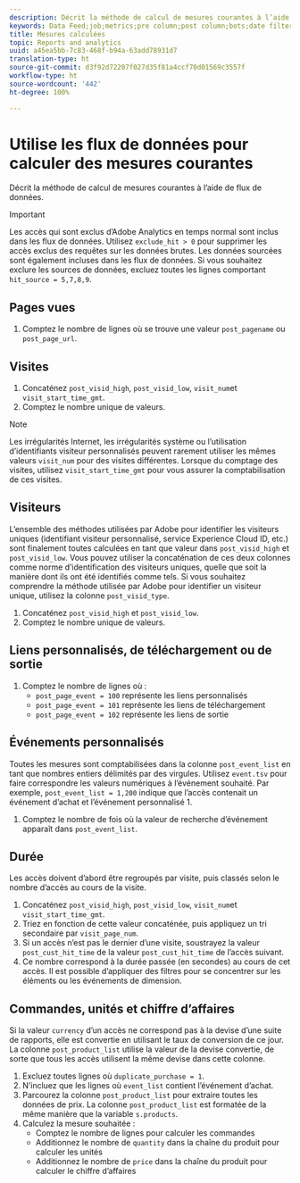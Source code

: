 ```yaml
---
description: Décrit la méthode de calcul de mesures courantes à l’aide de flux de données.
keywords: Data Feed;job;metrics;pre column;post column;bots;date filtering;event string;common;formulas
title: Mesures calculées
topic: Reports and analytics
uuid: a45ea5bb-7c83-468f-b94a-63add78931d7
translation-type: ht
source-git-commit: d3f92d72207f027d35f81a4ccf70d01569c3557f
workflow-type: ht
source-wordcount: '442'
ht-degree: 100%

---
```



# Utilise les flux de données pour calculer des mesures courantes

Décrit la méthode de calcul de mesures courantes à l’aide de flux de données.

>[!IMPORTANT]
>
>Les accès qui sont exclus d’Adobe Analytics en temps normal sont inclus dans les flux de données. Utilisez `exclude_hit > 0` pour supprimer les accès exclus des requêtes sur les données brutes. Les données sourcées sont également incluses dans les flux de données. Si vous souhaitez exclure les sources de données, excluez toutes les lignes comportant `hit_source = 5,7,8,9`.

## Pages vues

1. Comptez le nombre de lignes où se trouve une valeur `post_pagename` ou `post_page_url`.

## Visites

1. Concaténez `post_visid_high`, `post_visid_low`, `visit_num`et `visit_start_time_gmt`.
1. Comptez le nombre unique de valeurs.

>[!NOTE]
>
>Les irrégularités Internet, les irrégularités système ou l’utilisation d’identifiants visiteur personnalisés peuvent rarement utiliser les mêmes valeurs `visit_num` pour des visites différentes. Lorsque du comptage des visites, utilisez `visit_start_time_gmt` pour vous assurer la comptabilisation de ces visites.

## Visiteurs

L’ensemble des méthodes utilisées par Adobe pour identifier les visiteurs uniques (identifiant visiteur personnalisé, service Experience Cloud ID, etc.) sont finalement toutes calculées en tant que valeur dans `post_visid_high` et `post_visid_low`. Vous pouvez utiliser la concaténation de ces deux colonnes comme norme d’identification des visiteurs uniques, quelle que soit la manière dont ils ont été identifiés comme tels. Si vous souhaitez comprendre la méthode utilisée par Adobe pour identifier un visiteur unique, utilisez la colonne `post_visid_type`.

1. Concaténez `post_visid_high` et `post_visid_low`.
2. Comptez le nombre unique de valeurs.

## Liens personnalisés, de téléchargement ou de sortie

1. Comptez le nombre de lignes où :
   * `post_page_event = 100` représente les liens personnalisés
   * `post_page_event = 101` représente les liens de téléchargement
   * `post_page_event = 102` représente les liens de sortie

## Événements personnalisés

Toutes les mesures sont comptabilisées dans la colonne `post_event_list` en tant que nombres entiers délimités par des virgules. Utilisez `event.tsv` pour faire correspondre les valeurs numériques à l’événement souhaité. Par exemple, `post_event_list = 1,200` indique que l’accès contenait un événement d’achat et l’événement personnalisé 1.

1. Comptez le nombre de fois où la valeur de recherche d’événement apparaît dans `post_event_list`.

## Durée

Les accès doivent d’abord être regroupés par visite, puis classés selon le nombre d’accès au cours de la visite.

1. Concaténez `post_visid_high`, `post_visid_low`, `visit_num`et `visit_start_time_gmt`.
2. Triez en fonction de cette valeur concaténée, puis appliquez un tri secondaire par `visit_page_num`.
3. Si un accès n’est pas le dernier d’une visite, soustrayez la valeur `post_cust_hit_time` de la valeur `post_cust_hit_time` de l’accès suivant.
4. Ce nombre correspond à la durée passée (en secondes) au cours de cet accès. Il est possible d’appliquer des filtres pour se concentrer sur les éléments ou les événements de dimension.

## Commandes, unités et chiffre d’affaires

Si la valeur `currency` d’un accès ne correspond pas à la devise d’une suite de rapports, elle est convertie en utilisant le taux de conversion de ce jour. La colonne `post_product_list` utilise la valeur de la devise convertie, de sorte que tous les accès utilisent la même devise dans cette colonne.

1. Excluez toutes lignes où `duplicate_purchase = 1`.
2. N’incluez que les lignes où `event_list` contient l’événement d’achat.
3. Parcourez la colonne `post_product_list` pour extraire toutes les données de prix. La colonne `post_product_list` est formatée de la même manière que la variable `s.products`.
4. Calculez la mesure souhaitée :
   * Comptez le nombre de lignes pour calculer les commandes
   * Additionnez le nombre de `quantity` dans la chaîne du produit pour calculer les unités
   * Additionnez le nombre de `price` dans la chaîne du produit pour calculer le chiffre d’affaires
